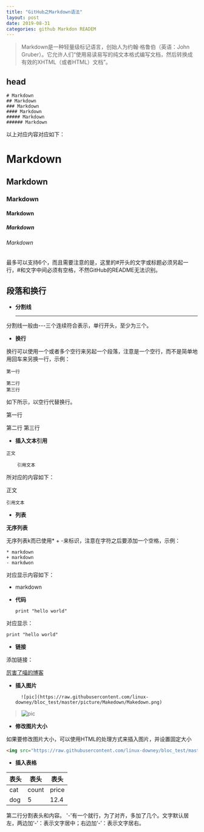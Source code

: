 ```yaml
---
title: "GitHub之Markdown语法"
layout: post
date: 2019-08-31
categories: github Markdon READEM
---
```


> Markdown是一种轻量级标记语言，创始人为约翰·格鲁伯（英语：John Gruber）。它允许人们“使用易读易写的纯文本格式编写文档，然后转换成有效的XHTML（或者HTML）文档”。


## head

```
# Markdown
## Markdown
### Markdown
#### Markdown
##### Markdown
###### Markdown
```

以上对应内容对应如下：

# Markdown
## Markdown
### Markdown
#### Markdown
##### Markdown
###### Markdown

最多可以支持6个，而且需要注意的是，这里的#开头的文字或标题必须另起一行，#和文字中间必须有空格，不然GitHub的README无法识别。

## 段落和换行

- **分割线**

	---

分割线一般由---三个连续符合表示，单行开头，至少为三个。

- **换行**

换行可以使用一个或者多个空行来另起一个段落，注意是一个空行，而不是简单地用回车来另换一行，示例：

	第一行
	
	第二行
	第三行

如下所示，以空行代替换行。

第一行

第二行
第三行

- **插入文本引用**

```
正文

    引用文本
```

所对应的内容如下：

正文

	引用文本

- **列表**

**无序列表**

无序列表k而已使用* + -来标识，注意在字符之后要添加一个空格，示例：

	* markdown
	+ markdown
	- markdwon

对应显示内容如下：

- markdown

- **代码**

	`print "hello world"`

对应显示：

`print "hello world"`


- **链接**

添加链接：

[厉害了喵的博客](walkmao.top)

- **插入图片**

		![pic](https://raw.githubusercontent.com/linux-downey/bloc_test/master/picture/Makedown/Makedown.png)

> ![pic](https://raw.githubusercontent.com/linux-downey/bloc_test/master/picture/Makedown/Makedown.png)

- **修改图片大小**

如果要修改图片大小，可以使用HTML的处理方式来插入图片，并设置固定大小

```HTML
<img src="https://raw.githubusercontent.com/linux-downey/bloc_test/master/picture/Makedown/Makedown.png" width="%50" height="%50" />
```

- **插入表格**

表头 | 表头 | 表头
----| ---- | ----
cat | count | price
dog | 5 | 12.4

第二行分割表头和内容。 '-'有一个就行，为了对齐，多加了几个。文字默认居左，两边加‘-’：表示文字居中；右边加‘-’：表示文字居右。